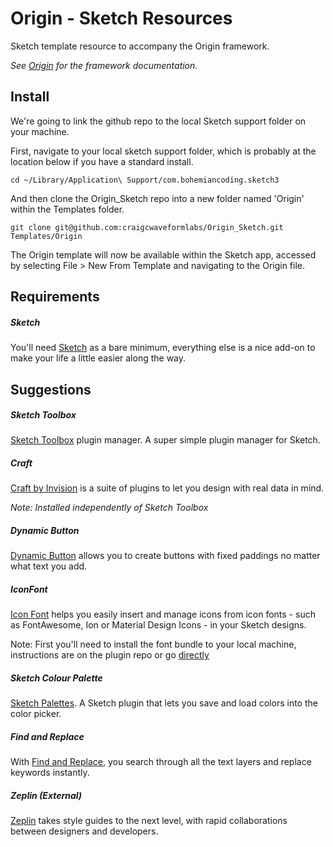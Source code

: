 # Origin - Sketch Resources

Sketch template resource to accompany the Origin framework.


*See [Origin](http://fac.github.io/origin/) for the framework documentation.*


## Install

We're going to link the github repo to the local Sketch support folder on your machine.

First, navigate to your local sketch support folder, which is probably at the location below if you have a standard install.

```
cd ~/Library/Application\ Support/com.bohemiancoding.sketch3
```

And then clone the Origin_Sketch repo into a new folder named 'Origin' within the Templates folder.

```
git clone git@github.com:craigcwaveformlabs/Origin_Sketch.git Templates/Origin
```

The Origin template will now be available within the Sketch app, accessed by selecting File > New From Template and navigating to the Origin file.


## Requirements


##### Sketch

You'll need [Sketch](https://www.sketchapp.com) as a bare minimum, everything else is a nice add-on to make your life a little easier along the way.


## Suggestions

##### Sketch Toolbox

[Sketch Toolbox](http://sketchtoolbox.com/) plugin manager. A super simple plugin manager for Sketch.

##### Craft

[Craft by Invision](https://www.invisionapp.com/craft) is a suite of plugins to let you design with real data in mind.

*Note: Installed independently of Sketch Toolbox*

##### Dynamic Button

[Dynamic Button](https://github.com/ddwht/sketch-dynamic-button) allows you to create buttons with fixed paddings no matter what text you add.

##### IconFont

[Icon Font](https://github.com/keremciu/sketch-iconfont) helps you easily insert and manage icons from icon fonts - such as FontAwesome, Ion or Material Design Icons - in your Sketch designs. 

Note: First you'll need to install the font bundle to your local machine, instructions are on the plugin repo or go [directly](https://github.com/keremciu/font-bundles)


##### Sketch Colour Palette

[Sketch Palettes](https://github.com/andrewfiorillo/sketch-palettes). A Sketch plugin that lets you save and load colors into the color picker.

##### Find and Replace

With [Find and Replace](https://github.com/mscodemonkey/Sketch-Find-And-Replace), you search through all the text layers and replace keywords instantly.

##### Zeplin (External)

[Zeplin](https://zeplin.io/) takes style guides to the next level, with rapid collaborations between designers and developers.
